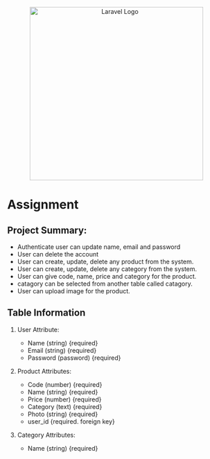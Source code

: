 <p align="center"><a href="https://laravel.com" target="_blank"><img src="https://raw.githubusercontent.com/laravel/art/master/logo-lockup/5%20SVG/2%20CMYK/1%20Full%20Color/laravel-logolockup-cmyk-red.svg" width="400" alt="Laravel Logo"></a></p>

# Assignment

## Project Summary:

- Authenticate user can update name, email and password
- User can delete the account
- User can create, update, delete any product from the system.
- User can create, update, delete any category from the system.
- User can give code, name, price and category for the product.
- catagory can be selected from another table called catagory.
- User can upload image for the product.

## Table Information

1. User Attribute:
    - Name (string) {required}
    - Email (string) {required}
    - Password (password) {required}

2. Product Attributes: 
    - Code (number) {required}
    - Name (string) {required}
    - Price (number) {required}
    - Category (text) {required}
    - Photo (string) {required}
    - user_id {required. foreign key} 

3. Category Attributes: 
    - Name (string) {required}